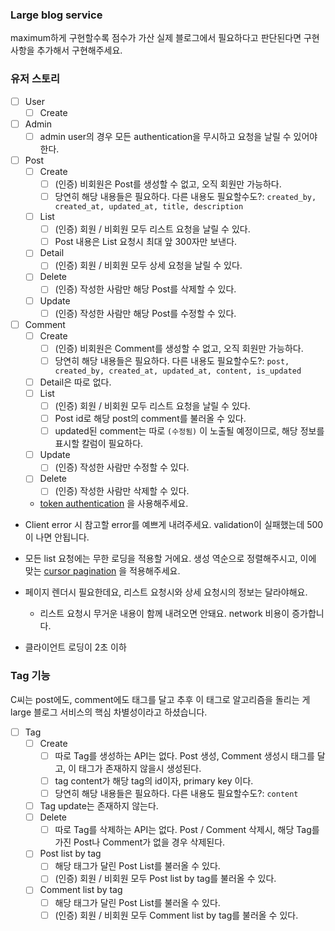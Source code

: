 ### Large blog service
maximum하게 구현할수록 점수가 가산
실제 블로그에서 필요하다고 판단된다면 구현사항을 추가해서 구현해주세요.
### 유저 스토리
- [ ] User
  - [ ] Create  
- [ ] Admin 
  - [ ] admin user의 경우 모든 authentication을 무시하고 요청을 날릴 수 있어야 한다.
- [ ] Post 
  - [ ] Create
    - [ ] (인증) 비회원은 Post를 생성할 수 없고, 오직 회원만 가능하다.
    - [ ] 당연히 해당 내용들은 필요하다. 다른 내용도 필요할수도?: `created_by, created_at, updated_at, title, description`
  - [ ] List 
    - [ ] (인증) 회원 / 비회원 모두 리스트 요청을 날릴 수 있다.
    - [ ] Post 내용은 List 요청시 최대 앞 300자만 보낸다.
  - [ ] Detail 
    - [ ] (인증) 회원 / 비회원 모두 상세 요청을 날릴 수 있다.
  - [ ] Delete 
    - [ ] (인증) 작성한 사람만 해당 Post를 삭제할 수 있다.
  - [ ] Update 
    - [ ] (인증) 작성한 사람만 해당 Post를 수정할 수 있다.
- [ ] Comment
  - [ ] Create 
    - [ ] (인증) 비회원은 Comment를 생성할 수 없고, 오직 회원만 가능하다.
    - [ ] 당연히 해당 내용들은 필요하다. 다른 내용도 필요할수도?: `post, created_by, created_at, updated_at, content, is_updated`
  - [ ] Detail은 따로 없다.
  - [ ] List 
    - [ ] (인증) 회원 / 비회원 모두 리스트 요청을 날릴 수 있다.
    - [ ] Post id로 해당 post의 comment를 불러올 수 있다.
    - [ ] updated된 comment는 따로 `(수정됨)` 이 노출될 예정이므로, 해당 정보를 표시할 칼럼이 필요하다.
  - [ ] Update 
    - [ ] (인증) 작성한 사람만 수정할 수 있다.
  - [ ] Delete 
    - [ ] (인증) 작성한 사람만 삭제할 수 있다.

  - [token authentication](https://www.django-rest-framework.org/api-guide/authentication/#tokenauthentication) 을 사용해주세요.
- Client error 시 참고할 error를 예쁘게 내려주세요. validation이 실패했는데 500이 나면 안됩니다.
- 모든 list 요청에는 무한 로딩을 적용할 거에요. 생성 역순으로 정렬해주시고, 이에 맞는 [cursor pagination](https://www.django-rest-framework.org/api-guide/pagination/#cursorpagination) 을 적용해주세요.
- 페이지 렌더시 필요한데요, 리스트 요청시와 상세 요청시의 정보는 달라야해요.
  - 리스트 요청시 무거운 내용이 함께 내려오면 안돼요. network 비용이 증가합니다.

- 클라이언트 로딩이 2초 이하

### Tag 기능

C씨는 post에도, comment에도 태그를 달고 추후 이 태그로 알고리즘을 돌리는 게 large 블로그 서비스의 핵심 차별성이라고 하셨습니다.

- [ ] Tag 
  - [ ] Create
    - [ ] 따로 Tag를 생성하는 API는 없다. Post 생성, Comment 생성시 태그를 달고, 이 태그가 존재하지 않을시 생성된다.
    - [ ] tag content가 해당 tag의 id이자, primary key 이다.
    - [ ] 당연히 해당 내용들은 필요하다. 다른 내용도 필요할수도?: `content`
  - [ ] Tag update는 존재하지 않는다.
  - [ ] Delete
    - [ ] 따로 Tag를 삭제하는 API는 없다. Post / Comment 삭제시, 해당 Tag를 가진 Post나 Comment가 없을 경우 삭제된다.
  - [ ] Post list by tag
    - [ ] 해당 태그가 달린 Post List를 불러올 수 있다.
    - [ ] (인증) 회원 / 비회원 모두 Post list by tag를 불러올 수 있다.
  - [ ] Comment list by tag
    - [ ] 해당 태그가 달린 Post List를 불러올 수 있다.
    - [ ] (인증) 회원 / 비회원 모두 Comment list by tag를 불러올 수 있다.
